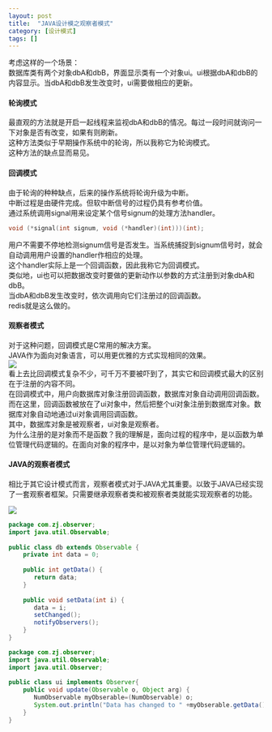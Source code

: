 ```yaml
---
layout: post
title:  "JAVA设计模之观察者模式"
category: [设计模式]
tags: []
---
```


考虑这样的一个场景：  
数据库类有两个对象dbA和dbB，界面显示类有一个对象ui。ui根据dbA和dbB的内容显示。当dbA和dbB发生改变时，ui需要做相应的更新。  

<!-- more -->

#### 轮询模式

最直观的方法就是开启一起线程来监视dbA和dbB的情况。每过一段时间就询问一下对象是否有改变，如果有则刷新。  
这种方法类似于早期操作系统中的轮询，所以我称它为轮询模式。  
这种方法的缺点显而易见。  

#### 回调模式

由于轮询的种种缺点，后来的操作系统将轮询升级为中断。  
中断过程是由硬件完成。但软中断信号的过程仍具有参考价值。  
通过系统调用signal用来设定某个信号signum的处理方法handler。  

```c
void (*signal(int signum, void (*handler)(int)))(int); 
```

用户不需要不停地检测signum信号是否发生。当系统捕捉到signum信号时，就会自动调用用户设置的handler作相应的处理。  
这个handler实际上是一个回调函数，因此我称它为回调模式。  
类似地，ui也可以把数据改变时要做的更新动作以参数的方式注册到对象dbA和dbB。  
当dbA和dbB发生改变时，依次调用向它们注册过的回调函数。  
redis就是这么做的。  

#### 观察者模式

对于这种问题，回调模式是C常用的解决方案。  
JAVA作为面向对象语言，可以用更优雅的方式实现相同的效果。    
![](http://www.yesky.com/20020603/observer.gif?_=2088121)  
看上去比回调模式复杂不少，可千万不要被吓到了，其实它和回调模式最大的区别在于注册的内容不同。  
在回调模式中，用户向数据库对象注册回调函数，数据库对象自动调用回调函数。  
而在这里，回调函数被放在了ui对象中，然后把整个ui对象注册到数据库对象。数据库对象自动地通过ui对象调用回调函数。  
其中，数据库对象是被观察者，ui对象是观察者。  
为什么注册的是对象而不是函数？我的理解是，面向过程的程序中，是以函数为单位管理代码逻辑的。在面向对象的程序中，是以对象为单位管理代码逻辑的。  

#### JAVA的观察者模式

相比于其它设计模式而言，观察者模式对于JAVA尤其重要。以致于JAVA已经实现了一套观察者框架。只需要继承观察者类和被观察者类就能实现观察者的功能。

![](http://www.yesky.com/20020603/javautilmethods.gif?_=2088121)

```java
package com.zj.observer;
import java.util.Observable;
 
public class db extends Observable {
    private int data = 0;
 
    public int getData() {
       return data;
    }
 
    public void setData(int i) {
       data = i;
       setChanged();
       notifyObservers();
    }
}

package com.zj.observer;
import java.util.Observable;
import java.util.Observer;
 
public class ui implements Observer{
    public void update(Observable o, Object arg) {
       NumObservable myObserable=(NumObservable) o;
       System.out.println("Data has changed to " +myObserable.getData());
    }
}
```

